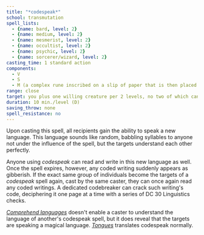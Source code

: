 ```yaml
---
title: "*codespeak*"
school: transmutation
spell_lists:
  - {name: bard, level: 2}
  - {name: medium, level: 2}
  - {name: mesmerist, level: 2}
  - {name: occultist, level: 2}
  - {name: psychic, level: 2}
  - {name: sorcerer/wizard, level: 2}
casting_time: 1 standard action
components:
  - V
  - S
  - M (a complex rune inscribed on a slip of paper that is then placed under your tongue)
range: close
target: you plus one willing creature per 2 levels, no two of which can be more than 30 ft. apart
duration: 10 min./level (D)
saving_throw: none
spell_resistance: no
---
```


Upon casting this spell, all recipients gain the ability to speak a new language. This language sounds like random, babbling syllables to anyone not under the influence of the spell, but the targets understand each other perfectly.

Anyone using *codespeak* can read and write in this new language as well. Once the spell expires, however, any coded writing suddenly appears as gibberish. If the exact same group of individuals become the targets of a *codespeak* spell again, cast by the same caster, they can once again read any coded writings. A dedicated codebreaker can crack such writing's code, deciphering it one page at a time with a series of DC 30 Linguistics checks.

[*Comprehend languages*](/spells/comprehend-languages/) doesn't enable a caster to understand the language of another's codespeak spell, but it does reveal that the targets are speaking a magical language. [*Tongues*](/spells/tongues/) translates codespeak normally.

